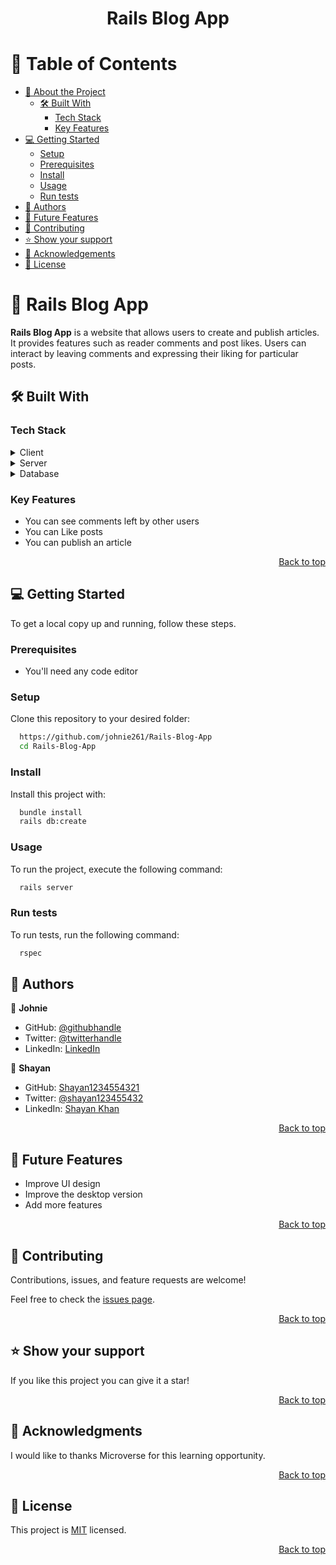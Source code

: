 <a name="readme-top"></a>

<div align="center">

  <h1><b>Rails Blog App</b></h1>

</div>

<!-- TABLE OF CONTENTS -->

# 📗 Table of Contents

- [📖 About the Project](#about-project)
  - [🛠 Built With](#built-with)
    - [Tech Stack](#tech-stack)
    - [Key Features](#key-features)
- [💻 Getting Started](#getting-started)
  - [Setup](#setup)
  - [Prerequisites](#prerequisites)
  - [Install](#install)
  - [Usage](#usage)
  - [Run tests](#run-tests)
- [👥 Authors](#authors)
- [🔭 Future Features](#future-features)
- [🤝 Contributing](#contributing)
- [⭐️ Show your support](#support)
- [🙏 Acknowledgements](#acknowledgements)
- [📝 License](#license)

<!-- PROJECT DESCRIPTION -->

# 📖 Rails Blog App <a name="about-project"></a>

**Rails Blog App** is a website that allows users to create and publish articles. It provides features such as reader comments and post likes. Users can interact by leaving comments and expressing their liking for particular posts.

## 🛠 Built With <a name="built-with"></a>

### Tech Stack <a name="tech-stack"></a>


<details>
  <summary>Client</summary>
  <ul>
    <li>Ruby on Rails</li>
  </ul>
</details>

<details>
  <summary>Server</summary>
  <ul>
    <li>localhost</li>
  </ul>
</details>

<details>
<summary>Database</summary>
  <ul>
    <li>PostgreSQL</li>
  </ul>
</details>

<!-- Features -->

### Key Features <a name="key-features"></a>

- You can see comments left by other users
- You can Like posts
- You can publish an article

<p align="right"><a href="#readme-top">Back to top</a></p>

<!-- GETTING STARTED -->

## 💻 Getting Started <a name="getting-started"></a>

To get a local copy up and running, follow these steps.

### Prerequisites

- You'll need any code editor 

### Setup

Clone this repository to your desired folder:

```sh
  https://github.com/johnie261/Rails-Blog-App
  cd Rails-Blog-App
```

### Install

Install this project with:

```sh
  bundle install
  rails db:create
```

### Usage

To run the project, execute the following command:

```sh
  rails server
```

### Run tests

To run tests, run the following command:

```sh
  rspec
```



## 👥 Authors <a name="authors"></a>


👤 **Johnie**

- GitHub: [@githubhandle](https://github.com/johnie261)
- Twitter: [@twitterhandle](https://twitter.com/njorogejohnie)
- LinkedIn: [LinkedIn](https://www.linkedin.com/in/muturijohn/)

👤 **Shayan**

- GitHub: [Shayan1234554321](https://github.com/shayan1234554321)
- Twitter: [@shayan123455432](https://twitter.com/shayan123455432)
- LinkedIn: [Shayan Khan](https://www.linkedin.com/in/shayan-khan20/)


<p align="right"><a href="#readme-top">Back to top</a></p>

## 🔭 Future Features <a name="future-features"></a>

- Improve UI design
- Improve the desktop version
- Add more features

<p align="right"><a href="#readme-top">Back to top</a></p>

<!-- CONTRIBUTING -->

## 🤝 Contributing <a name="contributing"></a>

Contributions, issues, and feature requests are welcome!

Feel free to check the [issues page](https://github.com/johnie261/Rails-Blog-App/issues).

<p align="right"><a href="#readme-top">Back to top</a></p>

<!-- SUPPORT -->

## ⭐️ Show your support <a name="support"></a>

If you like this project you can give it a star!

<p align="right"><a href="#readme-top">Back to top</a></p>

<!-- ACKNOWLEDGEMENTS -->

## 🙏 Acknowledgments <a name="acknowledgements"></a>

I would like to thanks Microverse for this learning opportunity.

<p align="right"><a href="#readme-top">Back to top</a></p>

<!-- FAQ (optional) -->

## 📝 License <a name="license"></a>

This project is [MIT](./LICENSE) licensed.

<p align="right"><a href="#readme-top">Back to top</a></p>
